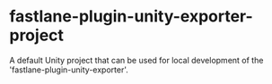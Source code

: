 # fastlane-plugin-unity-exporter-project
A default Unity project that can be used for local development of the 'fastlane-plugin-unity-exporter'.

